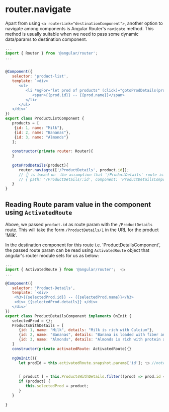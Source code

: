 # router.navigate

Apart from using `<a routerLink="destinationComponent">`, another option to navigate among components is Angular Router's `navigate` method. This method is usually suitable when we need to pass some dynamic data/params to destination component. 

```js
...
import { Router } from '@angular/router';
...

 
@Component({
   selector: 'product-list',
   template: `<div>
      <ul>
         <li *ngFor="let prod of products" (click)="gotoProdDetails(prod)">
            <span>{{prod.id}} -- {{prod.name}}</span>
         </li>
      </ul>
   </div>`
})
export class ProductListComponent {
   products = [
    {id: 1, name: "Milk"}, 
    {id: 2, name: "Bananas"},
    {id: 3, name: "Almonds"}
   ];
   
   constructor(private router: Router){
   }
   
   gotoProdDetails(product){
      router.naviagte(['/ProductDetails', product.id]);
      // 👆 is based on  the assumption that '/ProductDetails' route is configured as below:
      // { path: '/ProductDetails/:id', component: 'ProductDetailsComponent' }
   }
} 
```


## Reading Route param value in the component using `ActivatedRoute`
Above, we passed `product.id` as route param with the `/ProductDetails` route.
This will take the form `/ProductDetails/1` in the URL for the product 'Milk'.

In the destination component for this route i.e. 'ProductDetailsComponent', the passed route param can be read using `ActivatedRoute` object that angular's router module sets for us as below:

```js
...
import { ActivatedRoute } from '@angular/router';  👈
...

@Component({
   selector: 'Product-Details',
   template: `<div>
    <h3>{{selectedProd.id}} -- {{selectedProd.name}}</h3>
    <div> {{selectedProd.details}} </div>
   </div>`
})
export class ProductDetailsComponent implements OnInit {
   selectedProd = {};
   ProductsWithDetails = [
      {id: 1, name: "Milk", details: "Milk is rich with Calcium"},
      {id: 2, name: "Bananas", details: "Banana is loaded with fiber and has high content of potassium "},
      {id: 3, name: "Almonds", details: "Almonds is rich with protein and Vitamin E"}
   ]
   constructor(private activatedRoute: ActivatedRoute){}
   
   ngOnInit(){
      let prodId = this.activatedRoute.snapshot.params['id']; 👈 //note how to read route parameters using ActivatedRoute.snapshot.params

      
      [ product ] = this.ProductsWithDetails.filter((prod) => prod.id === prodId); 
      if (product) {
         this.selectedProd = product;
      }
   }
   
}
```




